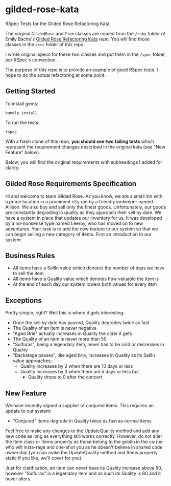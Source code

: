# gilded-rose-kata

RSpec Tests for the Gilded Rose Refactoring Kata.

The original `GildedRose` and `Item` classes are copied from the `/ruby` folder of Emily Bache's [Gilded Rose Refactoring Kata](https://github.com/emilybache/GildedRose-Refactoring-Kata) repo. You will find those classes in the `/src` folder of this repo.

I wrote original specs for these two classes and put them in the `/spec` folder, per RSpec's convention.

The purpose of this repo is to provide an example of good RSpec tests. I hope to do the actual refactoring at some point.

## Getting Started

To install gems:

```
bundle install
```

To run the tests:

```
rspec
```

With a fresh clone of this repo, **you should see two failing tests** which represent the requirement changes described in the original kata (see "New Feature" below).

Below, you will find the original requirements with subheadings I added for clarity.

## Gilded Rose Requirements Specification

Hi and welcome to team Gilded Rose. As you know, we are a small inn with a prime location in a
prominent city ran by a friendly innkeeper named Allison. We also buy and sell only the finest goods.
Unfortunately, our goods are constantly degrading in quality as they approach their sell by date. We
have a system in place that updates our inventory for us. It was developed by a no-nonsense type named
Leeroy, who has moved on to new adventures. Your task is to add the new feature to our system so that
we can begin selling a new category of items. First an introduction to our system:

## Business Rules

- All items have a SellIn value which denotes the number of days we have to sell the item
- All items have a Quality value which denotes how valuable the item is
- At the end of each day our system lowers both values for every item

## Exceptions

Pretty simple, right? Well this is where it gets interesting:

- Once the sell by date has passed, Quality degrades twice as fast
- The Quality of an item is never negative
- "Aged Brie" actually increases in Quality the older it gets
- The Quality of an item is never more than 50
- "Sulfuras", being a legendary item, never has to be sold or decreases in Quality
- "Backstage passes", like aged brie, increases in Quality as its SellIn value approaches;
  - Quality increases by 2 when there are 10 days or less
  - Quality increases by 3 when there are 5 days or less but
	- Quality drops to 0 after the concert

## New Feature

We have recently signed a supplier of conjured items. This requires an update to our system:

- "Conjured" items degrade in Quality twice as fast as normal items

Feel free to make any changes to the UpdateQuality method and add any new code as long as everything
still works correctly. However, do not alter the Item class or Items property as those belong to the
goblin in the corner who will insta-rage and one-shot you as he doesn't believe in shared code
ownership (you can make the UpdateQuality method and Items property static if you like, we'll cover
for you).

Just for clarification, an item can never have its Quality increase above 50, however "Sulfuras" is a
legendary item and as such its Quality is 80 and it never alters.
